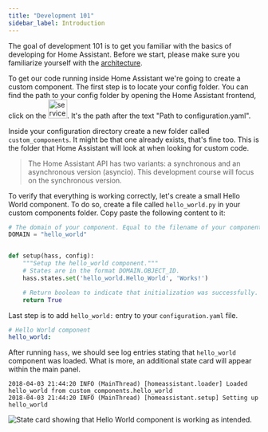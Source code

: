 ```yaml
---
title: "Development 101"
sidebar_label: Introduction
---
```


The goal of development 101 is to get you familiar with the basics of developing for Home Assistant. Before we start, please make sure you familiarize yourself with the [architecture](architecture_index.md).

To get our code running inside Home Assistant we're going to create a custom component. The first step is to locate your config folder. You can find the path to your config folder by opening the Home Assistant frontend, click on the <img src='/img/dev-tools/about-icon.png' alt='service developer tool icon' class="inline" width="38" />. It's the path after the text "Path to configuration.yaml".

Inside your configuration directory create a new folder called `custom_components`. It might be that one already exists, that's fine too. This is the folder that Home Assistant will look at when looking for custom code.

> The Home Assistant API has two variants: a synchronous and an asynchronous version (asyncio). This development course will focus on the synchronous version.

To verify that everything is working correctly, let's create a small Hello World component. To do so, create a file called `hello_world.py` in your custom components folder. Copy paste the following content to it:

```python
# The domain of your component. Equal to the filename of your component.
DOMAIN = "hello_world"


def setup(hass, config):
    """Setup the hello_world component."""
    # States are in the format DOMAIN.OBJECT_ID.
    hass.states.set('hello_world.Hello_World', 'Works!')

    # Return boolean to indicate that initialization was successfully.
    return True
```

Last step is to add `hello_world:` entry to your `configuration.yaml` file.

```yaml
# Hello World component
hello_world:
```

After running `hass`, we should see log entries stating that `hello_world` component was loaded. What is more, an additional state card will appear within the main panel.

```log
2018-04-03 21:44:20 INFO (MainThread) [homeassistant.loader] Loaded hello_world from custom_components.hello_world
2018-04-03 21:44:20 INFO (MainThread) [homeassistant.setup] Setting up hello_world
```

<img
  src='/img/en/frontend/hello-world-state-card.png'
  alt='State card showing that Hello World component is working as intended.'
/>
